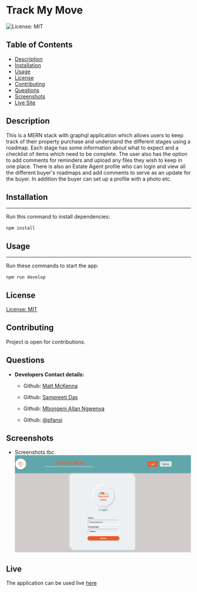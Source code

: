 # Track My Move

![License: MIT](https://img.shields.io/badge/License-MIT-blue)

## Table of Contents

- [Description](#description)
- [Installation](#installation)
- [Usage](#usage)
- [License](#license)
- [Contributing](#contributing)
- [Questions](#questions)
- [Screenshots](#screenshots)
- [Live Site](#live)

## Description

This is a MERN stack with graphql application which allows users to keep track of their property purchase and understand the different stages using a roadmap. Each stage has some information about what to expect and a checklist of items which need to be complete. The user also has the option to add comments for reminders and upload any files they wish to keep in one place. There is also an Estate Agent profile who can login and view all the different buyer's roadmaps and add comments to serve as an update for the buyer. In addition the buyer can set up a profile with a photo etc.

## Installation

---

Run this command to install dependencies:

    npm install

## Usage

---

Run these commands to start the app:

    npm run develop

## License

[License: MIT](https://opensource.org/licenses/MIT)

## Contributing

Project is open for contributions.

## Questions

- **Developers Contact details:**

  - Github: [Matt McKenna](https://github.com/mattmc86)

  - Github: [Sampreeti Das](https://github.com/sghosh17)

  - Github: [Mbongeni Allan Ngwenya](https://github.com/Allan-Ngwenya)

  - Github: [@pfansi](https://github.com/pfansi)

## Screenshots

- Screenshots tbc
  ![Alt text](/screenshots/login.JPG "Login")

## Live

The application can be used live [here](tbc)

